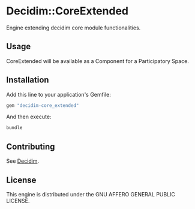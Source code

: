 # Decidim::CoreExtended

Engine extending decidim core module functionalities.

## Usage

CoreExtended will be available as a Component for a Participatory
Space.

## Installation

Add this line to your application's Gemfile:

```ruby
gem "decidim-core_extended"
```

And then execute:

```bash
bundle
```

## Contributing

See [Decidim](https://github.com/decidim/decidim).

## License

This engine is distributed under the GNU AFFERO GENERAL PUBLIC LICENSE.
